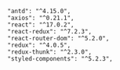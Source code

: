 <!-- Packages used -->

    "antd": "^4.15.0",
    "axios": "^0.21.1",
    "react": "^17.0.2",
    "react-redux": "^7.2.3",
    "react-router-dom": "^5.2.0",
    "redux": "^4.0.5",
    "redux-thunk": "^2.3.0",
    "styled-components": "^5.2.3",
